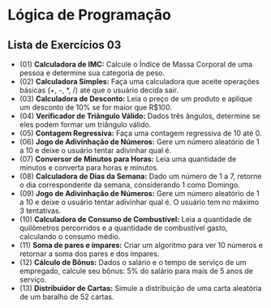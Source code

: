 # Lógica de Programação
## Lista de Exercícios 03

* (01) **Calculadora de IMC:** Calcule o Índice de Massa Corporal de uma pessoa e determine sua categoria de peso.
* (02) **Calculadora Simples:** Faça uma calculadora que aceite operações básicas (+, -, *, /) até que o usuário decida sair.
* (03) **Calculadora de Desconto:** Leia o preço de um produto e aplique um desconto de 10% se for maior que R$100.
* (04) **Verificador de Triângulo Válido:** Dados três ângulos, determine se eles podem formar um triângulo válido.
* (05) **Contagem Regressiva:** Faça uma contagem regressiva de 10 até 0.
* (06) **Jogo de Adivinhação de Números:** Gere um número aleatório de 1 a 10 e deixe o usuário tentar adivinhar qual é.
* (07) **Conversor de Minutos para Horas:** Leia uma quantidade de minutos e converta para horas e minutos.
* (08) **Calculadora de Dias da Semana:** Dado um número de 1 a 7, retorne o dia correspondente da semana, considerando 1 como Domingo.
* (09) **Jogo de Adivinhação de Números:** Gere um número aleatório de 1 a 10 e deixe o usuário tentar adivinhar qual é. O usuário tem no máximo 3 tentativas.
* (10) **Calculadora de Consumo de Combustível:** Leia a quantidade de quilômetros percorridos e a quantidade de combustível gasto, calculando o consumo médio.
* (11) **Soma de pares e ímpares:** Criar um algoritmo para ver 10 números e retornar a soma dos pares e dos ímpares.
* (12) **Cálculo de Bônus:** Dados o salário e o tempo de serviço de um empregado, calcule seu bônus: 5% do salário para mais de 5 anos de serviço.
* (13) **Distribuidor de Cartas:** Simule a distribuição de uma carta aleatória de um baralho de 52 cartas.
